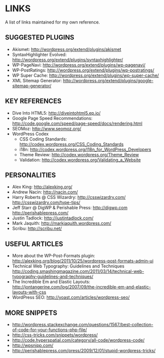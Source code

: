 # LINKS

A list of links maintained for my own reference.

## SUGGESTED PLUGINS

* Akismet: http://wordpress.org/extend/plugins/akismet
* SyntaxHighlighter Evolved: http://wordpress.org/extend/plugins/syntaxhighlighter/
* WP-PageNavi: http://wordpress.org/extend/plugins/wp-pagenavi/
* WP-PostRatings: http://wordpress.org/extend/plugins/wp-postratings/
* WP Super Cache: http://wordpress.org/extend/plugins/wp-super-cache/
* XML Sitemap Generator: http://wordpress.org/extend/plugins/google-sitemap-generator/

## KEY REFERENCES

* Dive Into HTML5: http://diveintohtml5.ep.io/
* Google Page Speed Recommendations: http://code.google.com/speed/page-speed/docs/rendering.html
* SEOMoz: http://www.seomoz.org/
* WordPress Codex
    * CSS Coding Standards: http://codex.wordpress.org/CSS_Coding_Standards
    * i18n: http://codex.wordpress.org/I18n_for_WordPress_Developers
    * Theme Review: http://codex.wordpress.org/Theme_Review
    * Validation: http://codex.wordpress.org/Validating_a_Website

## PERSONALITIES

* Alex King: http://alexking.org/
* Andrew Nacin: http://nacin.com/
* Harry Roberts @ CSS Wizardry: http://csswizardry.com/ http://csswizardry.com/type-tips/
* Jeff Starr @ DigWP & Perishable Press: http://digwp.com http://perishablepress.com/
* Justin Tadlock: http://justintadlock.com/
* Mark Jaquith: http://markjaquith.wordpress.com/
* Scribu: http://scribu.net/

## USEFUL ARTICLES

* More about the WP-Post-Formats plugin: http://alexking.org/blog/2011/10/25/wordpress-post-formats-admin-ui
* Technical Web Typography: Guidelines and Techniques http://coding.smashingmagazine.com/2011/03/14/technical-web-typography-guidelines-and-techniques/
* The Incredible Em and Elastic Layouts: http://jontangerine.com/log/2007/09/the-incredible-em-and-elastic-layouts-with-css
* WordPress SEO: http://yoast.com/articles/wordpress-seo/

## MORE SNIPPETS

* http://wordpress.stackexchange.com/questions/1567/best-collection-of-code-for-your-functions-php-file/
* http://css-tricks.com/snippets/wordpress/
* http://code.hyperspatial.com/category/all-code/wordpress-code/
* http://wpsnipp.com/
* http://perishablepress.com/press/2009/12/01/stupid-wordpress-tricks/
